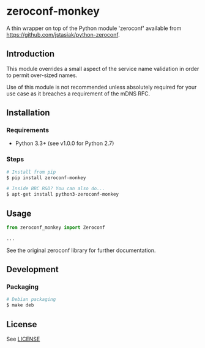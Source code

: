 # zeroconf-monkey

A thin wrapper on top of the Python module 'zeroconf' available from https://github.com/jstasiak/python-zeroconf.

## Introduction

This module overrides a small aspect of the service name validation in order to permit over-sized names.

Use of this module is not recommended unless absolutely required for your use case as it breaches a requirement of the mDNS RFC.

## Installation

### Requirements

*   Python 3.3+ (see v1.0.0 for Python 2.7)

### Steps

```bash
# Install from pip
$ pip install zeroconf-monkey

# Inside BBC R&D? You can also do...
$ apt-get install python3-zeroconf-monkey
```

## Usage

```python
from zeroconf_monkey import Zeroconf

...
```

See the original zeroconf library for further documentation.

## Development

### Packaging

```bash
# Debian packaging
$ make deb
```

## License

See [LICENSE](LICENSE)
